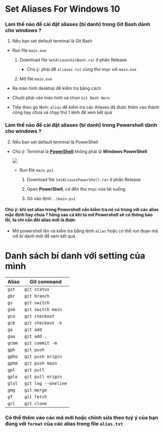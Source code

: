 # Set Aliases For Windows 10

### Làm thế nào để cài đặt aliases (bí danh) trong Git Bash dành cho windows ?

1.  Nếu bạn set default terminal là Git Bash

  - Run file `main.exe`
    1. Download file `SetAliasesGitBash.rar` ở phần Release

       - Chú ý: phải để `aliases.txt` cùng thư mục với `main.exe`

    2. Mở file `main.exe`

- Ra màn hình desktop để kiểm tra bằng cách

- Chuột phải vào màn hình và chọn `Git Bash Here`

- Tiếp theo gõ lệnh: `alias` để kiểm tra các Aliases đã được thêm vào thành công hay chưa và chạy thử 1 lệnh để xem kết quả

### Làm thế nào để cài đặt aliases (bí danh) trong Powershell dành cho windows ?

2.  Nếu bạn set default terminal là PowerShell

- Chú ý: Terminal là **[PowerShell](https://github.com/PowerShell/PowerShell)** không phải là **Windows PowerShell**

  ![](https://github.com/nmhung2022/SetAliasesForWindows/blob/main/searchpowershell.png?raw=true)
    - Run file `main.ps1`

        1. Download file `SetAliasesPowerShell.rar` ở phần Release

        2. Open **PowerShell**, cd đến thư mục vừa tải xuống

        3. Gõ vào lệnh: `.\main.ps1`

#### Chú ý: khi set alias trong Powershell cần kiểm tra nó có trùng với các alias mặc định hay chưa ? hông sao cả khi ta mở Powershell sẽ có thông báo lỗi, ta chỉ cần đổi alias mới là được

- Mở powershell lên và kiểm tra bằng lệnh `alias` hoặc có thể run đoạn mã với bí danh mới để xem kết quả

# Danh sách bí danh với setting của mình 

|Alias              | Git command           |
|-------------------|-----------------------|
|    `gst`          |   `git status`        |
|    `gbr`          |   `git branch`        |
|    `gs`           |   `git switch`        |
|    `gsm`          |   `git switch main`   |
|    `gco`          |   `git checkout`      |
|    `gcb`          |   `git checkout -b`   |
|    `ga`           |   `git add`           |
|    `gaa`          |   `git add .`         |
|    `gcmm`         |   `git commit -m`     |
|    `gph`          |   `git push`          |
|    `gpho`         |   `git push origin`   |
|    `gphm`         |   `git push main`     |
|    `gpl`          |   `git pull`          |
|    `gplo`         |   `git pull origin`   |
|    `glol`         |   `git log --oneline` |
|    `gmg`          |   `git merge`         |
|    `gf`           |   `git fetch`         |
|    `gcl`          |   `git clone`         |

### Có thể thêm vào các mã mới hoặc chỉnh sửa theo tuỳ ý của bạn đúng với `format` của các alias trong file `alias.txt`


